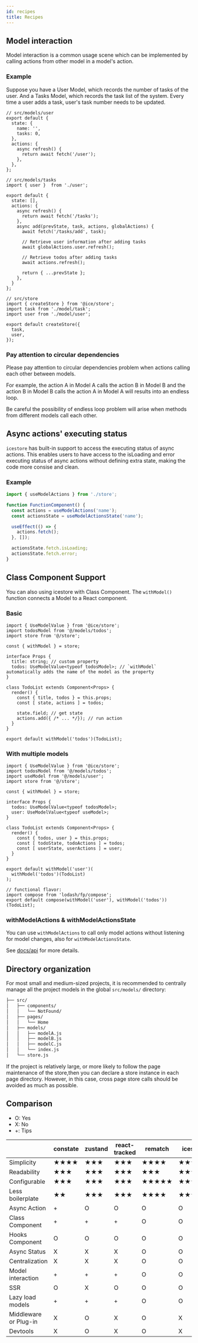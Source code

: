 ```yaml
---
id: recipes
title: Recipes
---
```


## Model interaction

Model interaction is a common usage scene which can be implemented by calling actions from other model in a model's action.

### Example

Suppose you have a User Model, which records the number of tasks of the user. And a Tasks Model, which records the task list of the system. Every time a user adds a task, user's task number needs to be updated.

```tsx
// src/models/user
export default {
  state: {
    name: '',
    tasks: 0,
  },
  actions: {
    async refresh() {
      return await fetch('/user');
    },
  },
};

// src/models/tasks
import { user }  from './user';

export default {
  state: [],
  actions: {
    async refresh() {
      return await fetch('/tasks');
    },
    async add(prevState, task, actions, globalActions) {
      await fetch('/tasks/add', task);

      // Retrieve user information after adding tasks
      await globalActions.user.refresh();

      // Retrieve todos after adding tasks
      await actions.refresh();

      return { ...prevState };
    },
  }
};

// src/store
import { createStore } from '@ice/store';
import task from './model/task';
import user from './model/user';

export default createStore({
  task,
  user,
});
```

### Pay attention to circular dependencies

Please pay attention to circular dependencies problem when actions calling each other between models.

For example, the action A in Model A calls the action B in Model B and the action B in Model B calls the action A in Model A will results into an endless loop.

Be careful the possibility of endless loop problem will arise when methods from different models call each other.

## Async actions' executing status

`icestore` has built-in support to access the executing status of async actions. This enables users to have access to the isLoading and error executing status of async actions without defining extra state, making the code more consise and clean.

### Example

```js
import { useModelActions } from './store';

function FunctionComponent() {
  const actions = useModelActions('name');
  const actionsState = useModelActionsState('name');

  useEffect(() => {
    actions.fetch();
  }, []);

  actionsState.fetch.isLoading;
  actionsState.fetch.error;
}
```

## Class Component Support

You can also using icestore with Class Component. The `withModel()` function connects a Model to a React component.

### Basic

```tsx
import { UseModelValue } from '@ice/store';
import todosModel from '@/models/todos';
import store from '@/store';

const { withModel } = store;

interface Props {
  title: string; // custom property
  todos: UseModelValue<typeof todosModel>; // `withModel` automatically adds the name of the model as the property
}

class TodoList extends Component<Props> {
  render() {
    const { title, todos } = this.props;
    const [ state, actions ] = todos;
    
    state.field; // get state
    actions.add({ /* ... */}); // run action
  }
}

export default withModel('todos')(TodoList);
```

### With multiple models

```tsx
import { UseModelValue } from '@ice/store';
import todosModel from '@/models/todos';
import useModel from '@/models/user';
import store from '@/store';

const { withModel } = store;

interface Props {
  todos: UseModelValue<typeof todosModel>;
  user: UseModelValue<typeof useModel>;
}

class TodoList extends Component<Props> {
  render() {
    const { todos, user } = this.props;
    const [ todoState, todoActions ] = todos;
    const [ userState, userActions ] = user;
  }
}

export default withModel('user')(
  withModel('todos')(TodoList)
);

// functional flavor:
import compose from 'lodash/fp/compose';
export default compose(withModel('user'), withModel('todos'))(TodoList);
```

### withModelActions & withModelActionsState

You can use `withModelActions` to call only model actions without listening for model changes, also for `withModelActionsState`.

See [docs/api](./api.md) for more details.

## Directory organization

For most small and medium-sized projects, it is recommended to centrally manage all the project models in the global `src/models/` directory:

```bash
├── src/
│   ├── components/
│   │   └── NotFound/
│   ├── pages/
│   │   └── Home
│   ├── models/
│   │   ├── modelA.js
│   │   ├── modelB.js
│   │   ├── modelC.js
│   │   └── index.js
│   └── store.js
```

If the project is relatively large, or more likely to follow the page maintenance of the store,then you can declare a store instance in each page directory. However, in this case, cross page store calls should be avoided as much as possible.

## Comparison

- O: Yes
- X: No
- +: Tips

| | constate | zustand | react-tracked | rematch | icestore |
| --------| -------- | -------- | -------- | -------- | -------- |
| Simplicity | ★★★★ | ★★★ | ★★★ | ★★★★ | ★★★★★ |
| Readability | ★★★ | ★★★ | ★★★ | ★★★ | ★★★★ |
| Configurable | ★★★ | ★★★ | ★★★ | ★★★★★ | ★★★ |
| Less boilerplate | ★★ | ★★★ | ★★★ | ★★★★ | ★★★★★ |
| Async Action | + | O | O | O | O |
| Class Component | + | + | + | O | O |
| Hooks Component | O | O | O | O | O |
| Async Status | X | X | X | O | O |
| Centralization | X | X | X | O | O |
| Model interaction | + | + | + | O | O |
| SSR | O | X | O | O | O |
| Lazy load models | + | + | + | O | O |
| Middleware or Plug-in | X | O | X | O | X |
| Devtools | X | O | X | O | X |
 